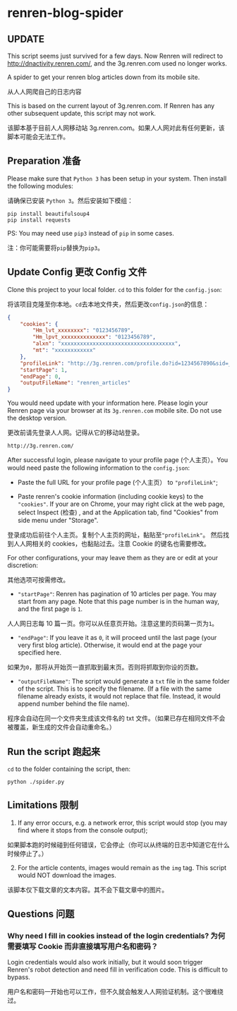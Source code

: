 # renren-blog-spider

## UPDATE

This script seems just survived for a few days. Now Renren will redirect to http://dnactivity.renren.com/, and the 3g.renren.com used no longer works.

A spider to get your renren blog articles down from its mobile site.

从人人网爬自己的日志内容

This is based on the current layout of 3g.renren.com. If Renren has any other subsequent update, this script may not work.

该脚本基于目前人人网移动站 3g.renren.com。如果人人网对此有任何更新，该脚本可能会无法工作。

## Preparation 准备

Please make sure that `Python 3` has been setup in your system. Then install the following modules:

请确保已安装 `Python 3`。然后安装如下模组：

```
pip install beautifulsoup4
pip install requests
```
PS: You may need use `pip3` instead of `pip` in some cases.

注：你可能需要将`pip`替换为`pip3`。

## Update Config 更改 Config 文件

Clone this project to your local folder. `cd` to this folder for the `config.json`:

将该项目克隆至你本地。`cd`去本地文件夹，然后更改`config.json`的信息：

```json
{
    "cookies": {
        "Hm_lvt_xxxxxxxx": "0123456789",
        "Hm_lpvt_xxxxxxxxxxxxxx": "0123456789",
        "alxn": "xxxxxxxxxxxxxxxxxxxxxxxxxxxxxxxxxxxx",
        "mt": "xxxxxxxxxxxx"
    },
    "profileLink": "http://3g.renren.com/profile.do?id=1234567890&sid=_123abc123abc&123abc&htf=2",
    "startPage": 1,
    "endPage": 0,
    "outputFileName": "renren_articles"
}
```

You would need update with your information here. Please login your Renren page via your browser at its `3g.renren.com` mobile site. Do not use the desktop version.

更改前请先登录人人网。记得从它的移动站登录。

```
http://3g.renren.com/
```

After successful login, please navigate to your profile page (个人主页）。You would need paste the following information to the `config.json`:

- Paste the full URL for your profile page (个人主页） to `"profileLink"`;

- Paste renren's cookie information (including cookie keys) to the `"cookies"`. If your are on Chrome, your may right click at the web page, select Inspect (检查) , and at the Application tab, find "Cookies" from side menu under "Storage".

登录成功后前往个人主页。复制个人主页的网址，黏贴至`"profileLink"`。 然后找到人人网相关的 cookies，也黏贴过去。注意 Cookie 的键名也需要修改。

For other configurations, your may leave them as they are or edit at your discretion:

其他选项可按需修改。

- `"startPage"`: Renren has pagination of 10 articles per page. You may start from any page. Note that this page number is in the human way, and the first page is `1`.

人人网日志每 10 篇一页。你可以从任意页开始。注意这里的页码第一页为`1`。

- `"endPage"`: If you leave it as `0`, it will proceed until the last page (your very first blog article). Otherwise, it would end at the page your specified here.

如果为`0`，那将从开始页一直抓取到最末页。否则将抓取到你设的页数。

- `"outputFileName"`: The script would generate a `txt` file in the same folder of the script. This is to specify the filename. (If a file with the same filename already exists, it would not replace that file. Instead, it would append number behind the file name).

程序会自动在同一个文件夹生成该文件名的 txt 文件。（如果已存在相同文件不会被覆盖，新生成的文件会自动重命名。）

## Run the script 跑起来

`cd` to the folder containing the script, then:

```
python ./spider.py
```

## Limitations 限制

1. If any error occurs, e.g. a network error, this script would stop (you may find where it stops from the console output);

如果脚本跑的时候碰到任何错误，它会停止（你可以从终端的日志中知道它在什么时候停止了。）

2. For the article contents, images would remain as the `img` tag. This script would NOT download the images.

该脚本仅下载文章的文本内容。其不会下载文章中的图片。

## Questions 问题

### Why need I fill in cookies instead of the login credentials? 为何需要填写 Cookie 而非直接填写用户名和密码？

Login credentials would also work initially, but it would soon trigger Renren's robot detection and need fill in verification code. This is difficult to bypass.

用户名和密码一开始也可以工作，但不久就会触发人人网验证机制。这个很难绕过。
